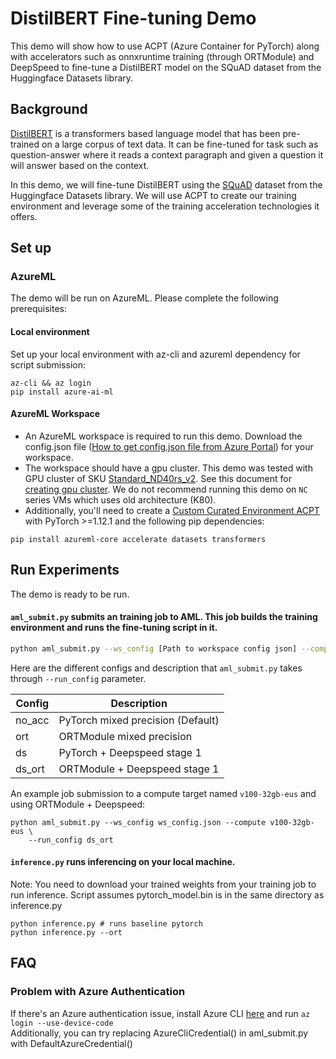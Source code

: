 # DistilBERT Fine-tuning Demo

This demo will show how to use ACPT (Azure Container for PyTorch) along with accelerators such as onnxruntime training (through ORTModule) and DeepSpeed to fine-tune a DistilBERT model on the SQuAD dataset from the Huggingface Datasets library.

## Background

[DistilBERT](https://huggingface.co/docs/transformers/model_doc/distilbert) is a transformers based language model that has been pre-trained on a large corpus of text data. It can be fine-tuned for task such as question-answer where it reads a context paragraph and given a question it will answer based on the context.

In this demo, we will fine-tune DistilBERT using the [SQuAD](https://huggingface.co/datasets/squad) dataset from the Huggingface Datasets library. We will use ACPT to create our training environment and leverage some of the training acceleration technologies it offers.

## Set up

### AzureML
The demo will be run on AzureML. Please complete the following prerequisites:

#### Local environment
Set up your local environment with az-cli and azureml dependency for script submission:

```
az-cli && az login
pip install azure-ai-ml
```

#### AzureML Workspace
- An AzureML workspace is required to run this demo. Download the config.json file ([How to get config.json file from Azure Portal](https://docs.microsoft.com/en-us/azure/machine-learning/how-to-configure-environment#workspace)) for your workspace.
- The workspace should have a gpu cluster. This demo was tested with GPU cluster of SKU [Standard_ND40rs_v2](https://docs.microsoft.com/en-us/azure/virtual-machines/ndv2-series). See this document for [creating gpu cluster](https://docs.microsoft.com/en-us/azure/machine-learning/how-to-create-attach-compute-cluster?tabs=python). We do not recommend running this demo on `NC` series VMs which uses old architecture (K80).
- Additionally, you'll need to create a [Custom Curated Environment ACPT](https://learn.microsoft.com/en-us/azure/machine-learning/resource-curated-environments) with PyTorch >=1.12.1 and the following pip dependencies:
```
pip install azureml-core accelerate datasets transformers
```

## Run Experiments
The demo is ready to be run.

#### `aml_submit.py` submits an training job to AML. This job builds the training environment and runs the fine-tuning script in it.

```bash
python aml_submit.py --ws_config [Path to workspace config json] --compute [Name of gpu cluster] --run_config [Accelerator configuration]
```

Here are the different configs and description that `aml_submit.py` takes through `--run_config` parameter.

| Config    | Description |
|-----------|-------------|
| no_acc    | PyTorch mixed precision (Default) |
| ort       | ORTModule mixed precision |
| ds        | PyTorch + Deepspeed stage 1 |
| ds_ort    | ORTModule + Deepspeed stage 1|

An example job submission to a compute target named `v100-32gb-eus` and using ORTModule + Deepspeed:

```
python aml_submit.py --ws_config ws_config.json --compute v100-32gb-eus \
    --run_config ds_ort
```

#### `inference.py` runs inferencing on your local machine. 

Note: You need to download your trained weights from your training job to run inference. Script assumes pytorch_model.bin is in the same directory as inference.py

```
python inference.py # runs baseline pytorch
python inference.py --ort
```

## FAQ
### Problem with Azure Authentication
If there's an Azure authentication issue, install Azure CLI [here](https://docs.microsoft.com/en-us/cli/azure/) and run `az login --use-device-code`
<br>Additionally, you can try replacing AzureCliCredential() in aml_submit.py with DefaultAzureCredential()
